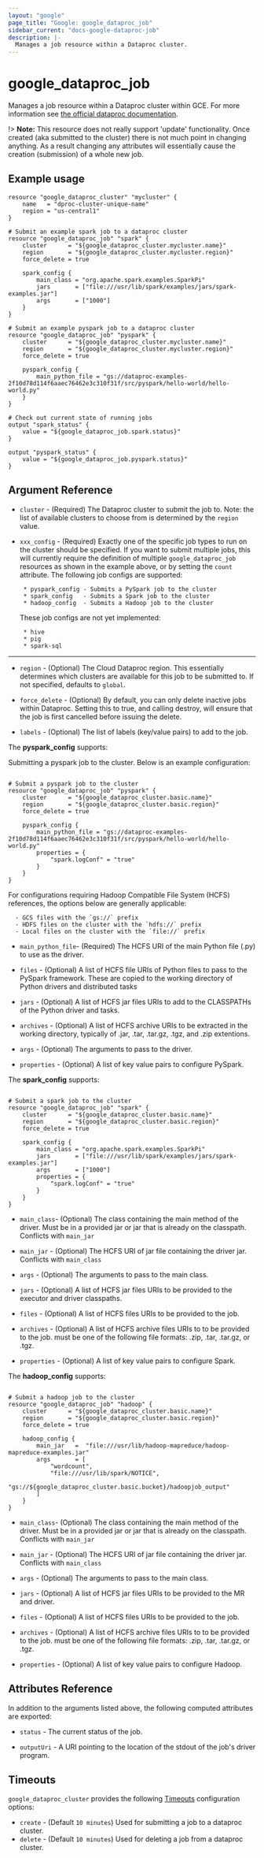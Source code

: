```yaml
---
layout: "google"
page_title: "Google: google_dataproc_job"
sidebar_current: "docs-google-dataproc-job"
description: |-
  Manages a job resource within a Dataproc cluster.
---
```


# google\_dataproc\_job

Manages a job resource within a Dataproc cluster within GCE. For more information see
[the official dataproc documentation](https://cloud.google.com/dataproc/).

!> **Note:** This resource does not really support 'update' functionality. Once created
   (aka submitted to the cluster) there is not much point in changing anything. As a result
   changing any attributes will essentially cause the creation (submission) of a whole new job.

## Example usage

```hcl
resource "google_dataproc_cluster" "mycluster" {
    name   = "dproc-cluster-unique-name"
    region = "us-central1"
}

# Submit an example spark job to a dataproc cluster
resource "google_dataproc_job" "spark" {
    cluster      = "${google_dataproc_cluster.mycluster.name}"
    region       = "${google_dataproc_cluster.mycluster.region}"
    force_delete = true

    spark_config {
        main_class = "org.apache.spark.examples.SparkPi"
        jars       = ["file:///usr/lib/spark/examples/jars/spark-examples.jar"]
        args       = ["1000"]
    }
}

# Submit an example pyspark job to a dataproc cluster
resource "google_dataproc_job" "pyspark" {
    cluster      = "${google_dataproc_cluster.mycluster.name}"
    region       = "${google_dataproc_cluster.mycluster.region}"
    force_delete = true

    pyspark_config {
        main_python_file = "gs://dataproc-examples-2f10d78d114f6aaec76462e3c310f31f/src/pyspark/hello-world/hello-world.py"
    }
}

# Check out current state of running jobs
output "spark_status" {
    value = "${google_dataproc_job.spark.status}"
}

output "pyspark_status" {
    value = "${google_dataproc_job.pyspark.status}"
}
```

## Argument Reference

* `cluster` - (Required) The Dataproc cluster to submit the job to. Note: the list
   of available clusters to choose from is determined by the `region` value.


* `xxx_config` - (Required) Exactly one of the specific job types to run on the
   cluster should be specified. If you want to submit multiple jobs, this will
   currently require the definition of multiple `google_dataproc_job` resources
   as shown in the example above, or by setting the `count` attribute.
   The following job configs are supported:

       * pyspark_config - Submits a PySpark job to the cluster
       * spark_config   - Submits a Spark job to the cluster
       * hadoop_config  - Submits a Hadoop job to the cluster

   These job configs are not yet implemented:

       * hive
       * pig
       * spark-sql

- - -

* `region` - (Optional) The Cloud Dataproc region. This essentially determines which clusters are available
   for this job to be submitted to. If not specified, defaults to `global`.

* `force_delete` - (Optional) By default, you can only delete inactive jobs within
   Dataproc. Setting this to true, and calling destroy, will ensure that the
   job is first cancelled before issuing the delete.

* `labels` - (Optional) The list of labels (key/value pairs) to add to the job.

The **pyspark_config** supports:

Submitting a pyspark job to the cluster. Below is an example configuration:

```hcl

# Submit a pyspark job to the cluster
resource "google_dataproc_job" "pyspark" {
    cluster      = "${google_dataproc_cluster.basic.name}"
    region       = "${google_dataproc_cluster.basic.region}"
    force_delete = true

    pyspark_config {
        main_python_file = "gs://dataproc-examples-2f10d78d114f6aaec76462e3c310f31f/src/pyspark/hello-world/hello-world.py"
        properties = {
            "spark.logConf" = "true"
        }
    }
}
```

For configurations requiring Hadoop Compatible File System (HCFS) references, the options below
are generally applicable:

      - GCS files with the `gs://` prefix
      - HDFS files on the cluster with the `hdfs://` prefix
      - Local files on the cluster with the `file://` prefix

* `main_python_file`- (Required) The HCFS URI of the main Python file (.py) to use as the driver.

* `files` - (Optional) A list of HCFS file URIs of Python files to pass to the
   PySpark framework. These are copied to the working directory of Python drivers
   and distributed tasks

* `jars` - (Optional) A list of HCFS jar files URIs to add to the
   CLASSPATHs of the Python driver and tasks.

* `archives` - (Optional) A list of HCFS archive URIs to be extracted in the
   working directory, typically of .jar, .tar, .tar.gz, .tgz, and .zip extentions.

* `args` - (Optional) The arguments to pass to the driver.

* `properties` - (Optional) A list of key value pairs to configure PySpark.


The **spark_config** supports:


```hcl

# Submit a spark job to the cluster
resource "google_dataproc_job" "spark" {
    cluster      = "${google_dataproc_cluster.basic.name}"
    region       = "${google_dataproc_cluster.basic.region}"
    force_delete = true

    spark_config {
        main_class = "org.apache.spark.examples.SparkPi"
        jars       = ["file:///usr/lib/spark/examples/jars/spark-examples.jar"]
        args       = ["1000"]
        properties = {
            "spark.logConf" = "true"
        }
    }
}
```

* `main_class`- (Optional) The class containing the main method of the driver. Must be in a
   provided jar or jar that is already on the classpath. Conflicts with `main_jar`

* `main_jar` - (Optional) The HCFS URI of jar file containing
   the driver jar. Conflicts with `main_class`

* `args` - (Optional) The arguments to pass to the main class.

* `jars` - (Optional) A list of HCFS jar files URIs to be provided to the executor and driver classpaths.

* `files` - (Optional) A list of HCFS files URIs to be provided to the job.

* `archives` - (Optional) A list of HCFS archive files URIs to to be provided to the job. must be one
   of the following file formats: .zip, .tar, .tar.gz, or .tgz.

* `properties` - (Optional) A list of key value pairs to configure Spark.

The **hadoop_config** supports:


```hcl

# Submit a hadoop job to the cluster
resource "google_dataproc_job" "hadoop" {
    cluster      = "${google_dataproc_cluster.basic.name}"
    region       = "${google_dataproc_cluster.basic.region}"
    force_delete = true

    hadoop_config {
        main_jar   =  "file:///usr/lib/hadoop-mapreduce/hadoop-mapreduce-examples.jar"
        args       = [
            "wordcount",
            "file:///usr/lib/spark/NOTICE",
            "gs://${google_dataproc_cluster.basic.bucket}/hadoopjob_output"
        ]
    }
}
```

* `main_class`- (Optional) The class containing the main method of the driver. Must be in a
   provided jar or jar that is already on the classpath. Conflicts with `main_jar`

* `main_jar` - (Optional) The HCFS URI of jar file containing
   the driver jar. Conflicts with `main_class`

* `args` - (Optional) The arguments to pass to the main class.

* `jars` - (Optional) A list of HCFS jar files URIs to be provided to the MR and driver.

* `files` - (Optional) A list of HCFS files URIs to be provided to the job.

* `archives` - (Optional) A list of HCFS archive files URIs to to be provided to the job. must be one
   of the following file formats: .zip, .tar, .tar.gz, or .tgz.

* `properties` - (Optional) A list of key value pairs to configure Hadoop.


## Attributes Reference

In addition to the arguments listed above, the following computed attributes are
exported:

* `status` - The current status of the job.

* `outputUri` - A URI pointing to the location of the stdout of the job's driver program.

<a id="timeouts"></a>
## Timeouts

`google_dataproc_cluster` provides the following
[Timeouts](/docs/configuration/resources.html#timeouts) configuration options:

- `create` - (Default `10 minutes`) Used for submitting a job to a dataproc cluster.
- `delete` - (Default `10 minutes`) Used for deleting a job from a dataproc cluster.
